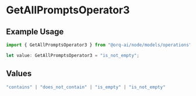 # GetAllPromptsOperator3

## Example Usage

```typescript
import { GetAllPromptsOperator3 } from "@orq-ai/node/models/operations";

let value: GetAllPromptsOperator3 = "is_not_empty";
```

## Values

```typescript
"contains" | "does_not_contain" | "is_empty" | "is_not_empty"
```
